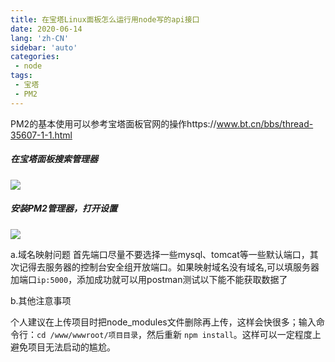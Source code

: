 ```yaml
---
title: 在宝塔Linux面板怎么运行用node写的api接口
date: 2020-06-14
lang: 'zh-CN'
sidebar: 'auto'
categories:
 - node
tags:
 - 宝塔
 - PM2
---
```


PM2的基本使用可以参考宝塔面板官网的操作https://www.bt.cn/bbs/thread-35607-1-1.html 



##### 在宝塔面板搜索管理器

![](http://qn.huat.xyz/content/20200613231457.png)



##### 安装PM2管理器，打开设置

![](http://qn.huat.xyz/content/20200613231512.png)



 a.域名映射问题
首先端口尽量不要选择一些mysql、tomcat等一些默认端口，其次记得去服务器的控制台安全组开放端口。如果映射域名没有域名,可以填服务器加端口`ip:5000`，添加成功就可以用postman测试以下能不能获取数据了



b.其他注意事项

 个人建议在上传项目时把node_modules文件删除再上传，这样会快很多；输入命令行：`cd /www/wwwroot/项目目录`，然后重新 `npm install`。这样可以一定程度上避免项目无法启动的尴尬。  